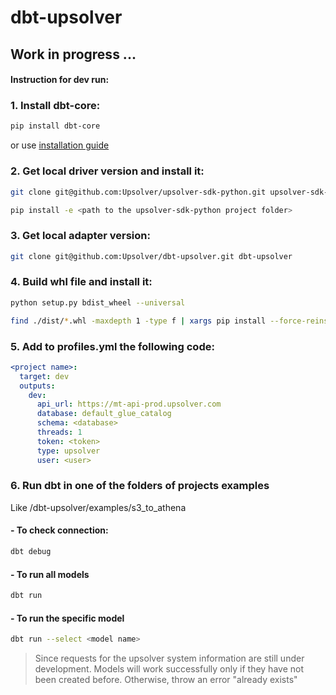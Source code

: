 # dbt-upsolver

## Work in progress ...

#### Instruction for dev run:

### 1. Install dbt-core:
```sh
pip install dbt-core
```
or use [installation guide](https://docs.getdbt.com/docs/get-started/installation)

### 2. Get local driver version and install it:
```sh
git clone git@github.com:Upsolver/upsolver-sdk-python.git upsolver-sdk-python

pip install -e <path to the upsolver-sdk-python project folder>
```

### 3. Get local adapter version:
```sh
git clone git@github.com:Upsolver/dbt-upsolver.git dbt-upsolver
```
### 4. Build whl file and install it:
```sh
python setup.py bdist_wheel --universal

find ./dist/*.whl -maxdepth 1 -type f | xargs pip install --force-reinstall --find-links=dist/
```
###  5.  Add to profiles.yml the following code:

```yml
<project name>:
  target: dev
  outputs:
    dev:
      api_url: https://mt-api-prod.upsolver.com
      database: default_glue_catalog
      schema: <database>
      threads: 1
      token: <token>
      type: upsolver
      user: <user>
```

###  6. Run dbt in one of the folders of projects examples
Like /dbt-upsolver/examples/s3_to_athena

#### - To check connection:
```sh
dbt debug
```
#### - To run all models
```sh
dbt run
```
#### - To run the specific model
```sh
dbt run --select <model name>
```

> Since requests for the upsolver system information are still under development.
Models will work successfully only if they have not been created before. Otherwise, throw an error "already exists"
